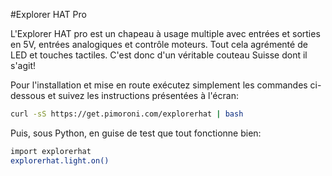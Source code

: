 <!--
---
name: Explorer HAT Pro
class: board
type: a/n,cap.,e/s,moteur
formfactor: HAT
manufacturer: Pimoroni
description: Un chapeau multi-usage avec entrées analogiques et contrôle moteurs
url: http://shop.pimoroni.com/products/explorer-hat
github: https://github.com/pimoroni/explorer-hat
buy: http://shop.pimoroni.com/products/explorer-hat
image: 'explorer-hat-pro.png'
pincount: 40
eeprom: yes
pin:
  '3':
    mode: i2c
  '5':
    mode: i2c
  '7':
    name: LED 1
    mode: output
    active: high
  '11':
    name: LED 2
    mode: output
    active: high
  '13':
    name: LED 3
    mode: output
    active: high
  '15':
    name: Entrée 2
    mode: input
    active: high
  '16':
    name: Entrée 1
    mode: input
    active: high
  '18':
    name: Entrée 3
    mode: input
    active: high
  '22':
    name: Entrée 4
    mode: input
    active: high
  '29':
    name: LED 4
    mode: output
    active: high
  '31':
    name: Sortie 1
    mode: output
    active: high
  '32':
    name: Sortie 2
    mode: output
    active: high
  '33':
    name: Sortie 3
    mode: output
    active: high
  '35':
    name: Moteur 1 +
    mode: output
    active: high
  '36':
    name: Sortie 4
    mode: output
    active: high
  '37':
    name: Moteur 2 -
    mode: output
    active: high
  '38':
    name: Moteur 1 -
    mode: output
    active: high
  '40':
    name: Moteur 2 +
    mode: output
    active: high
i2c:
  '0x28':
    name: Capteur tactile
    device: cap1208
  '0x48':
    name: Entrées analogiques
    device: ads1015
-->
#Explorer HAT Pro

L'Explorer HAT pro est un chapeau à usage multiple avec entrées et sorties en 5V, entrées analogiques et contrôle moteurs. Tout cela agrémenté de LED et touches tactiles. C'est donc d'un véritable couteau Suisse dont il s'agit!

Pour l'installation et mise en route exécutez simplement les commandes ci-dessous et suivez les instructions présentées à l'écran:

```bash
curl -sS https://get.pimoroni.com/explorerhat | bash
```

Puis, sous Python, en guise de test que tout fonctionne bien:

```bash
import explorerhat
explorerhat.light.on()
```
